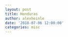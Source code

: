 ```yaml
---
layout: post
title: Honduras
author: alexheinle
date: '2018-07-06 12:00:00'
categories: misc
---
```


